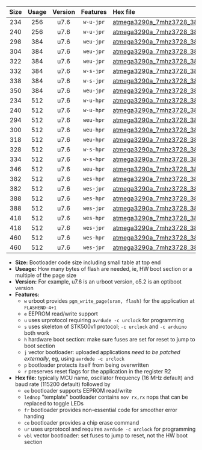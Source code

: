 |Size|Usage|Version|Features|Hex file|
|:-:|:-:|:-:|:-:|:--|
|234|256|u7.6|`w-u-jpr`|[atmega3290a_7mhz3728_38400bps_ur_vbl.hex](https://raw.githubusercontent.com/stefanrueger/urboot/main//atmega3290a_7mhz3728_38400bps_ur_vbl.hex)|
|240|256|u7.6|`w-u-jpr`|[atmega3290a_7mhz3728_38400bps_lednop_ur_vbl.hex](https://raw.githubusercontent.com/stefanrueger/urboot/main//atmega3290a_7mhz3728_38400bps_lednop_ur_vbl.hex)|
|298|384|u7.6|`weu-jpr`|[atmega3290a_7mhz3728_38400bps_ee_ur_vbl.hex](https://raw.githubusercontent.com/stefanrueger/urboot/main//atmega3290a_7mhz3728_38400bps_ee_ur_vbl.hex)|
|304|384|u7.6|`weu-jpr`|[atmega3290a_7mhz3728_38400bps_ee_lednop_ur_vbl.hex](https://raw.githubusercontent.com/stefanrueger/urboot/main//atmega3290a_7mhz3728_38400bps_ee_lednop_ur_vbl.hex)|
|322|384|u7.6|`weu-jpr`|[atmega3290a_7mhz3728_38400bps_ee_lednop_fr_ur_vbl.hex](https://raw.githubusercontent.com/stefanrueger/urboot/main//atmega3290a_7mhz3728_38400bps_ee_lednop_fr_ur_vbl.hex)|
|332|384|u7.6|`w-s-jpr`|[atmega3290a_7mhz3728_38400bps_vbl.hex](https://raw.githubusercontent.com/stefanrueger/urboot/main//atmega3290a_7mhz3728_38400bps_vbl.hex)|
|338|384|u7.6|`w-s-jpr`|[atmega3290a_7mhz3728_38400bps_lednop_vbl.hex](https://raw.githubusercontent.com/stefanrueger/urboot/main//atmega3290a_7mhz3728_38400bps_lednop_vbl.hex)|
|350|384|u7.6|`weu-jpr`|[atmega3290a_7mhz3728_38400bps_ee_lednop_fr_ce_ur_vbl.hex](https://raw.githubusercontent.com/stefanrueger/urboot/main//atmega3290a_7mhz3728_38400bps_ee_lednop_fr_ce_ur_vbl.hex)|
|234|512|u7.6|`w-u-hpr`|[atmega3290a_7mhz3728_38400bps_ur.hex](https://raw.githubusercontent.com/stefanrueger/urboot/main//atmega3290a_7mhz3728_38400bps_ur.hex)|
|240|512|u7.6|`w-u-hpr`|[atmega3290a_7mhz3728_38400bps_lednop_ur.hex](https://raw.githubusercontent.com/stefanrueger/urboot/main//atmega3290a_7mhz3728_38400bps_lednop_ur.hex)|
|294|512|u7.6|`weu-hpr`|[atmega3290a_7mhz3728_38400bps_ee_ur.hex](https://raw.githubusercontent.com/stefanrueger/urboot/main//atmega3290a_7mhz3728_38400bps_ee_ur.hex)|
|300|512|u7.6|`weu-hpr`|[atmega3290a_7mhz3728_38400bps_ee_lednop_ur.hex](https://raw.githubusercontent.com/stefanrueger/urboot/main//atmega3290a_7mhz3728_38400bps_ee_lednop_ur.hex)|
|318|512|u7.6|`weu-hpr`|[atmega3290a_7mhz3728_38400bps_ee_lednop_fr_ur.hex](https://raw.githubusercontent.com/stefanrueger/urboot/main//atmega3290a_7mhz3728_38400bps_ee_lednop_fr_ur.hex)|
|328|512|u7.6|`w-s-hpr`|[atmega3290a_7mhz3728_38400bps.hex](https://raw.githubusercontent.com/stefanrueger/urboot/main//atmega3290a_7mhz3728_38400bps.hex)|
|334|512|u7.6|`w-s-hpr`|[atmega3290a_7mhz3728_38400bps_lednop.hex](https://raw.githubusercontent.com/stefanrueger/urboot/main//atmega3290a_7mhz3728_38400bps_lednop.hex)|
|346|512|u7.6|`weu-hpr`|[atmega3290a_7mhz3728_38400bps_ee_lednop_fr_ce_ur.hex](https://raw.githubusercontent.com/stefanrueger/urboot/main//atmega3290a_7mhz3728_38400bps_ee_lednop_fr_ce_ur.hex)|
|382|512|u7.6|`wes-hpr`|[atmega3290a_7mhz3728_38400bps_ee.hex](https://raw.githubusercontent.com/stefanrueger/urboot/main//atmega3290a_7mhz3728_38400bps_ee.hex)|
|382|512|u7.6|`wes-jpr`|[atmega3290a_7mhz3728_38400bps_ee_vbl.hex](https://raw.githubusercontent.com/stefanrueger/urboot/main//atmega3290a_7mhz3728_38400bps_ee_vbl.hex)|
|388|512|u7.6|`wes-hpr`|[atmega3290a_7mhz3728_38400bps_ee_lednop.hex](https://raw.githubusercontent.com/stefanrueger/urboot/main//atmega3290a_7mhz3728_38400bps_ee_lednop.hex)|
|388|512|u7.6|`wes-jpr`|[atmega3290a_7mhz3728_38400bps_ee_lednop_vbl.hex](https://raw.githubusercontent.com/stefanrueger/urboot/main//atmega3290a_7mhz3728_38400bps_ee_lednop_vbl.hex)|
|418|512|u7.6|`wes-hpr`|[atmega3290a_7mhz3728_38400bps_ee_lednop_fr.hex](https://raw.githubusercontent.com/stefanrueger/urboot/main//atmega3290a_7mhz3728_38400bps_ee_lednop_fr.hex)|
|418|512|u7.6|`wes-jpr`|[atmega3290a_7mhz3728_38400bps_ee_lednop_fr_vbl.hex](https://raw.githubusercontent.com/stefanrueger/urboot/main//atmega3290a_7mhz3728_38400bps_ee_lednop_fr_vbl.hex)|
|460|512|u7.6|`wes-hpr`|[atmega3290a_7mhz3728_38400bps_ee_lednop_fr_ce.hex](https://raw.githubusercontent.com/stefanrueger/urboot/main//atmega3290a_7mhz3728_38400bps_ee_lednop_fr_ce.hex)|
|460|512|u7.6|`wes-jpr`|[atmega3290a_7mhz3728_38400bps_ee_lednop_fr_ce_vbl.hex](https://raw.githubusercontent.com/stefanrueger/urboot/main//atmega3290a_7mhz3728_38400bps_ee_lednop_fr_ce_vbl.hex)|

- **Size:** Bootloader code size including small table at top end
- **Useage:** How many bytes of flash are needed, ie, HW boot section or a multiple of the page size
- **Version:** For example, u7.6 is an urboot version, o5.2 is an optiboot version
- **Features:**
  + `w` urboot provides `pgm_write_page(sram, flash)` for the application at `FLASHEND-4+1`
  + `e` EEPROM read/write support
  + `u` uses urprotocol requiring `avrdude -c urclock` for programming
  + `s` uses skeleton of STK500v1 protocol; `-c urclock` and `-c arduino` both work
  + `h` hardware boot section: make sure fuses are set for reset to jump to boot section
  + `j` vector bootloader: uploaded applications *need to be patched externally*, eg, using `avrdude -c urclock`
  + `p` bootloader protects itself from being overwritten
  + `r` preserves reset flags for the application in the register R2
- **Hex file:** typically MCU name, oscillator frequency (16 MHz default) and baud rate (115200 default) followed by
  + `ee` bootloader supports EEPROM read/write
  + `lednop` "template" bootloader contains `mov rx,rx` nops that can be replaced to toggle LEDs
  + `fr` bootloader provides non-essential code for smoother error handing
  + `ce` bootloader provides a chip erase command
  + `ur` uses urprotocol and requires `avrdude -c urclock` for programming
  + `vbl` vector bootloader: set fuses to jump to reset, not the HW boot section

